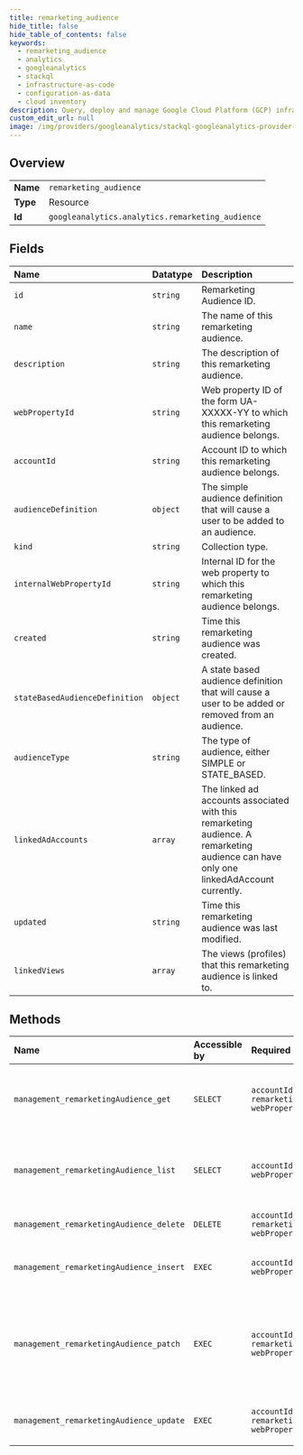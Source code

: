 ```yaml
---
title: remarketing_audience
hide_title: false
hide_table_of_contents: false
keywords:
  - remarketing_audience
  - analytics
  - googleanalytics    
  - stackql
  - infrastructure-as-code
  - configuration-as-data
  - cloud inventory
description: Query, deploy and manage Google Cloud Platform (GCP) infrastructure and resources using SQL
custom_edit_url: null
image: /img/providers/googleanalytics/stackql-googleanalytics-provider-featured-image.png
---
```

  
    

## Overview
<table><tbody>
<tr><td><b>Name</b></td><td><code>remarketing_audience</code></td></tr>
<tr><td><b>Type</b></td><td>Resource</td></tr>
<tr><td><b>Id</b></td><td><code>googleanalytics.analytics.remarketing_audience</code></td></tr>
</tbody></table>

## Fields
| Name | Datatype | Description |
|:-----|:---------|:------------|
| `id` | `string` | Remarketing Audience ID. |
| `name` | `string` | The name of this remarketing audience. |
| `description` | `string` | The description of this remarketing audience. |
| `webPropertyId` | `string` | Web property ID of the form UA-XXXXX-YY to which this remarketing audience belongs. |
| `accountId` | `string` | Account ID to which this remarketing audience belongs. |
| `audienceDefinition` | `object` | The simple audience definition that will cause a user to be added to an audience. |
| `kind` | `string` | Collection type. |
| `internalWebPropertyId` | `string` | Internal ID for the web property to which this remarketing audience belongs. |
| `created` | `string` | Time this remarketing audience was created. |
| `stateBasedAudienceDefinition` | `object` | A state based audience definition that will cause a user to be added or removed from an audience. |
| `audienceType` | `string` | The type of audience, either SIMPLE or STATE_BASED. |
| `linkedAdAccounts` | `array` | The linked ad accounts associated with this remarketing audience. A remarketing audience can have only one linkedAdAccount currently. |
| `updated` | `string` | Time this remarketing audience was last modified. |
| `linkedViews` | `array` | The views (profiles) that this remarketing audience is linked to. |
## Methods
| Name | Accessible by | Required Params | Description |
|:-----|:--------------|:----------------|:------------|
| `management_remarketingAudience_get` | `SELECT` | `accountId, remarketingAudienceId, webPropertyId` | Gets a remarketing audience to which the user has access. |
| `management_remarketingAudience_list` | `SELECT` | `accountId, webPropertyId` | Lists remarketing audiences to which the user has access. |
| `management_remarketingAudience_delete` | `DELETE` | `accountId, remarketingAudienceId, webPropertyId` | Delete a remarketing audience. |
| `management_remarketingAudience_insert` | `EXEC` | `accountId, webPropertyId` | Creates a new remarketing audience. |
| `management_remarketingAudience_patch` | `EXEC` | `accountId, remarketingAudienceId, webPropertyId` | Updates an existing remarketing audience. This method supports patch semantics. |
| `management_remarketingAudience_update` | `EXEC` | `accountId, remarketingAudienceId, webPropertyId` | Updates an existing remarketing audience. |
